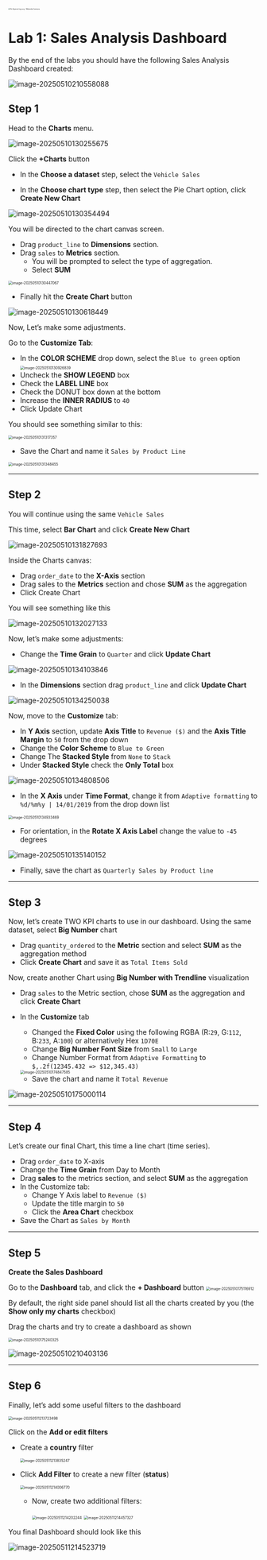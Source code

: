 <img src="images/2560px-Superset_logo.svg.png" alt="File:Superset logo.svg - Wikimedia Commons" style="zoom:20%;" />

# Lab 1: Sales Analysis Dashboard 

By the end of the labs you should have the following Sales Analysis Dashboard created:

![image-20250510210558088](images/image-20250510210558088.png)



## Step 1

Head to the **Charts** menu. 

![image-20250510130255675](images/image-20250510130255675.png)

Click the **+Charts** button 

* In the **Choose a dataset** step, select the `Vehicle Sales` 

* In the **Choose chart type** step, then select the Pie Chart option, click **Create New Chart**

![image-20250510130354494](images/image-20250510130354494.png)

You will be directed to the chart canvas screen. 

* Drag `product_line` to **Dimensions** section. 
* Drag `sales` to **Metrics** section. 
  * You will be prompted to select the type of aggregation. 
  * Select **SUM**

<img src="images/image-20250510130447067.png" alt="image-20250510130447067" style="zoom:50%;" />

* Finally hit the **Create Chart** button

![image-20250510130618449](images/image-20250510130618449.png)

Now, Let’s make some adjustments. 

Go to the **Customize Tab**: 

* In the **COLOR SCHEME** drop down, select the `Blue to green` option <img src="images/image-20250510130926839.png" alt="image-20250510130926839" style="zoom:50%;" />
* Uncheck the **SHOW LEGEND** box 
* Check the **LABEL LINE** box 
* Check the DONUT box down at the bottom 
* Increase the **INNER RADIUS** to `40`
* Click Update Chart

You should see something similar to this:

<img src="images/image-20250510131317357.png" alt="image-20250510131317357" style="zoom:50%;" />

* Save the Chart and name it `Sales by Product Line`

<img src="images/image-20250510131348455.png" alt="image-20250510131348455" style="zoom:50%;" />





----

## Step 2

You will continue using the same `Vehicle Sales`

This time, select **Bar Chart** and click **Create New Chart**

![image-20250510131827693](images/image-20250510131827693.png)

Inside the Charts canvas:

* Drag `order_date` to the **X-Axis** section
* Drag sales to the **Metrics** section and chose **SUM** as the aggregation 
* Click Create Chart

You will see something like this

![image-20250510132027133](images/image-20250510132027133.png)

Now, let’s make some adjustments:

* Change the **Time Grain** to `Quarter` and click **Update Chart**

![image-20250510134103846](images/image-20250510134103846.png)

* In the **Dimensions** section drag `product_line` and click **Update Chart**

![image-20250510134250038](images/image-20250510134250038.png)

Now, move to the **Customize** tab:

* In **Y Axis** section, update **Axis Title** to `Revenue ($)` and the **Axis Title Margin** to `50` from the drop down
* Change the **Color Scheme** to `Blue to Green` 
* Change The **Stacked Style** from `None` to `Stack`
* Under **Stacked Style** check the **Only Total** box

![image-20250510134808506](images/image-20250510134808506.png)

* In the **X Axis** under **Time Format**, change it from `Adaptive formatting` to `%d/%m%y | 14/01/2019` from the drop down list 

<img src="images/image-20250510134933469.png" alt="image-20250510134933469" style="zoom:50%;" />

* For orientation, in the **Rotate X Axis Label** change the value to `-45` degrees 

![image-20250510135140152](images/image-20250510135140152.png)

* Finally, save the chart as `Quarterly Sales by Product line`



---

## Step 3

Now, let’s create TWO KPI charts to use in our dashboard. Using the same dataset, select **Big Number** chart

* Drag `quantity_ordered` to the **Metric** section and select **SUM** as the aggregation method 
* Click **Create Chart** and save it as `Total Items Sold`

Now, create another Chart using **Big Number with Trendline** visualization 

* Drag `sales` to the Metric section, chose **SUM** as the aggregation and click **Create Chart**

* In the **Customize** tab

  * Changed the **Fixed Color** using the following RGBA (R:`29`, G:`112`, B:`233`, A:`100`) or alternatively Hex `1D70E`
  * Change **Big Number Font Size** from `Small` to `Large`
  * Change Number Format from `Adaptive Formatting` to `$,.2f(12345.432 => $12,345.43)`

  <img src="images/image-20250510174847585.png" alt="image-20250510174847585" style="zoom:50%;" />

  * Save the chart and name it `Total Revenue`

  

![image-20250510175000114](images/image-20250510175000114.png)



---

## Step 4

Let’s create our final Chart, this time a line chart (time series). 

* Drag `order_date` to X-axis 
* Change the **Time Grain** from Day to Month
* Drag **sales** to the metrics section, and select **SUM** as the aggregation 
* In the Customize tab:
  * Change Y Axis label to `Revenue ($)`
  * Update the title margin to `50`
  * Click the **Area Chart** checkbox 
* Save the Chart as `Sales by Month`




---
## Step 5

**Create the Sales Dashboard**

Go to the **Dashboard** tab, and click the **+ Dashboard** button <img src="images/image-20250510175116912.png" alt="image-20250510175116912" style="zoom:50%;" />

By default, the right side panel should list all the charts created by you (the **Show only my charts** checkbox)

Drag the charts and try to create a dashboard as shown

<img src="images/image-20250510175240325.png" alt="image-20250510175240325" style="zoom:50%;" />





![image-20250510210403136](images/image-20250510210403136.png)

---

## Step 6

Finally, let’s add some useful filters to the dashboard 

<img src="images/image-20250511213723498.png" alt="image-20250511213723498" style="zoom:50%;" />

Click on the **Add or edit filters**

* Create a **country** filter 

  <img src="images/image-20250511213835247.png" alt="image-20250511213835247" style="zoom:50%;" />

* Click **Add Filter** to create a new filter (**status**)

  <img src="images/image-20250511214006770.png" alt="image-20250511214006770" style="zoom:50%;" />

  * Now, create two additional filters:

    <img src="images/image-20250511214202244.png" alt="image-20250511214202244" style="zoom:50%;" />

    <img src="images/image-20250511214457327.png" alt="image-20250511214457327" style="zoom:50%;" />

You final Dashboard should look like this 

![image-20250511214523719](images/image-20250511214523719.png)
